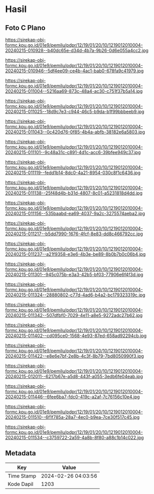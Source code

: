 # Hasil

## Foto C Plano

https://sirekap-obj-formc.kpu.go.id/01e9/pemilu/pdpr/12/19/01/20/10/1219012010004-20240215-010928--b40dc65e-d34d-4b7a-9b26-0d6e055a4cc2.jpg

https://sirekap-obj-formc.kpu.go.id/01e9/pemilu/pdpr/12/19/01/20/10/1219012010004-20240215-010946--5df4ee09-ce4b-4ac1-bab0-678fa9c41979.jpg

https://sirekap-obj-formc.kpu.go.id/01e9/pemilu/pdpr/12/19/01/20/10/1219012010004-20240215-011004--5216aa69-873c-48a4-ac30-c751f37b5a14.jpg

https://sirekap-obj-formc.kpu.go.id/01e9/pemilu/pdpr/12/19/01/20/10/1219012010004-20240215-011025--18d9c7e3-c944-46c5-b9da-b1f99bbbeeb9.jpg

https://sirekap-obj-formc.kpu.go.id/01e9/pemilu/pdpr/12/19/01/20/10/1219012010004-20240215-011043--0c420d76-0f85-4b4a-abfb-38182e6a5803.jpg

https://sirekap-obj-formc.kpu.go.id/01e9/pemilu/pdpr/12/19/01/20/10/1219012010004-20240215-011101--9c48a31c-c891-4d1c-acc6-39bfee949c37.jpg

https://sirekap-obj-formc.kpu.go.id/01e9/pemilu/pdpr/12/19/01/20/10/1219012010004-20240215-011119--fedd1b14-8dc0-4a21-8954-030c8f1c6436.jpg

https://sirekap-obj-formc.kpu.go.id/01e9/pemilu/pdpr/12/19/01/20/10/1219012010004-20240215-011138--25f48d4b-b31d-4807-8c01-a5231818d4dd.jpg

https://sirekap-obj-formc.kpu.go.id/01e9/pemilu/pdpr/12/19/01/20/10/1219012010004-20240215-011156--535baabd-ea69-4037-9a2c-3275574aeba2.jpg

https://sirekap-obj-formc.kpu.go.id/01e9/pemilu/pdpr/12/19/01/20/10/1219012010004-20240215-011217--b5dd7990-1676-4fcf-8e83-dd8c466792cc.jpg

https://sirekap-obj-formc.kpu.go.id/01e9/pemilu/pdpr/12/19/01/20/10/1219012010004-20240215-011237--a21f9358-e3e6-4b3e-be89-8b0b7b0c06b4.jpg

https://sirekap-obj-formc.kpu.go.id/01e9/pemilu/pdpr/12/19/01/20/10/1219012010004-20240215-011301--945c075b-e3a3-42b5-bf03-77906e6f4f3d.jpg

https://sirekap-obj-formc.kpu.go.id/01e9/pemilu/pdpr/12/19/01/20/10/1219012010004-20240215-011324--28880802-c77d-4ad6-b4a2-bc179323319c.jpg

https://sirekap-obj-formc.kpu.go.id/01e9/pemilu/pdpr/12/19/01/20/10/1219012010004-20240215-011342--507dfbf0-7029-4e11-a8e5-9272adc27b62.jpg

https://sirekap-obj-formc.kpu.go.id/01e9/pemilu/pdpr/12/19/01/20/10/1219012010004-20240215-011402--cd095ce0-1568-4e93-87ed-658ad92294cb.jpg

https://sirekap-obj-formc.kpu.go.id/01e9/pemilu/pdpr/12/19/01/20/10/1219012010004-20240215-011422--e8e6e7bf-2e8b-4c3f-8b79-7bd8050990f3.jpg

https://sirekap-obj-formc.kpu.go.id/01e9/pemilu/pdpr/12/19/01/20/10/1219012010004-20240215-012011--6217b67e-a5d8-443f-a055-3edb6fe04eab.jpg

https://sirekap-obj-formc.kpu.go.id/01e9/pemilu/pdpr/12/19/01/20/10/1219012010004-20240215-011446--6fee6ba7-fdc0-419c-a2af-7c76156c10e4.jpg

https://sirekap-obj-formc.kpu.go.id/01e9/pemilu/pdpr/12/19/01/20/10/1219012010004-20240215-011510--6f1f785a-28a7-4ec0-b9ea-7ce30f517c45.jpg

https://sirekap-obj-formc.kpu.go.id/01e9/pemilu/pdpr/12/19/01/20/10/1219012010004-20240215-011534--c3759722-2a59-4a8b-8f80-a88c1b14c022.jpg


## Metadata

| Key        | Value               |
| ---------- | ------------------- |
| Time Stamp | 2024-02-26 04:03:56 |
| Kode Dapil | 1203                |



